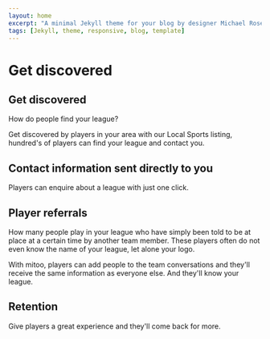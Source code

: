 ```yaml
---
layout: home
excerpt: "A minimal Jekyll theme for your blog by designer Michael Rose."
tags: [Jekyll, theme, responsive, blog, template]
---
```


<h1>Get discovered</h1>

## Get discovered
How do people find your league?

Get discovered by players in your area with our Local Sports listing, hundred's of players can find your league and contact you.

## Contact information sent directly to you
Players can enquire about a league with just one click.


## Player referrals

How many people play in your league who have simply been told to be at place at a certain time by another team member. These players often do not even know the name of your league, let alone your logo.

With mitoo, players can add people to the team conversations and they'll receive the same information as everyone else. And they'll know your league.


## Retention
Give players a great experience and they'll come back for more.